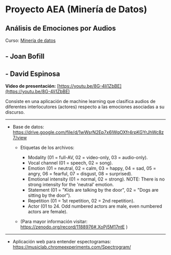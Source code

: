 # Proyecto AEA (Minería de Datos)
## Análisis de Emociones por Audios
Curso: [Minería de datos](https://github.com/AprendizajeProfundo/Ciencia-de-Datos)

## - Joan Bofill
## - David Espinosa

**Video de presentación:** [https://youtu.be/8G-4li1ZbBE](https://youtu.be/8G-4li1ZbBE)

Consiste en una aplicación de machine learning que clasifica audios de diferentes interlocutores (actores) respecto a las emociones asociadas a su discurso.

---

- Base de datos: https://drive.google.com/file/d/1wWsrN2Ep7x6lWqOXfr4rpKGYrJhWc8z7/view
    - Etiquetas de los archivos:
      - Modality (01 = full-AV, 02 = video-only, 03 = audio-only).
      - Vocal channel (01 = speech, 02 = song).
      - Emotion (01 = neutral, 02 = calm, 03 = happy, 04 = sad, 05 = angry, 06 = fearful, 07 = disgust, 08 = surprised).
      - Emotional intensity (01 = normal, 02 = strong). NOTE: There is no strong intensity for the 'neutral' emotion.
      - Statement (01 = "Kids are talking by the door", 02 = "Dogs are sitting by the door").
      - Repetition (01 = 1st repetition, 02 = 2nd repetition).
      - Actor (01 to 24. Odd numbered actors are male, even numbered actors are female).
      
    - (Para mayor información visitar: https://zenodo.org/record/1188976#.XoPj5M17ntE )
    
---

- Aplicación web para entender espectogramas: https://musiclab.chromeexperiments.com/Spectrogram/
